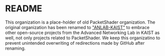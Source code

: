 # README

This organization is a place-holder of old PacketShader organization.
The original organization has been renamed to ["ANLAB-KAIST"](https://github.com/ANLAB-KAIST) to embrace other open-source projects from the Advanced Networking Lab in KAIST as well, not only projects related to PacketShader.
We keep this organizatino to prevent unintended overwriting of redirections made by GitHub after renaming.
